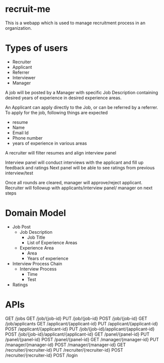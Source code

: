 # recruit-me
This is a webapp which is used to manage recruitment process in an organization.

# Types of users
* Recruiter
* Applicant
* Referrer
* Interviewer
* Manager

A job will be posted by a Manager with specific Job Description containing desired years of experience in desired experience areas.

An Applicant can apply directly to the Job, or can be referred by a referrer. To apply for the job, following things are expected
  - resume
  - Name
  - Email Id
  - Phone number
  - years of experience in various areas
  
 A recruiter will filter resumes and align interview panel
 
 Interview panel will conduct interviews with the applicant and fill up feedback and ratings
 Next panel will be able to see ratings from previous interview/test
 
 Once all rounds are cleared, manager will approve/reject applicant.
 Recruiter will followup with applicants/interview panel/ manager on next steps
 
 
 # Domain Model
 * Job Post
    * Job Description
      * Job Title
      * List of Experience Areas
    * Experience Area
        * Area
        * Years of experience
 * Interview Process Chain
    * Interview Process
      * Time
      * Test
 * Ratings
 
 # APIs
 GET    /jobs
 GET    /job/{job-id}
 PUT    /job/{job-id}
 POST   /job/{job-id}
 GET    /job/applicants
 GET    /applicant/{applicant-id}
 PUT    /applicant/{applicant-id}
 POST   /applicant/{applicant-id}
 PUT    /job/{job-id}/applicant/{applicant-id}
 POST   /job/{job-id}/applicant/{applicant-id}
 GET    /panel/{panel-id}
 PUT    /panel/{panel-id}
 POST   /panel/{panel-id}
 GET    /manager/{manager-id}
 PUT    /manager/{manager-id}
 POST   /manager/{manager-id}
 GET    /recruiter/{recruiter-id}
 PUT    /recruiter/{recruiter-id}
 POST   /recruiter/{recruiter-id}
 POST   /login
